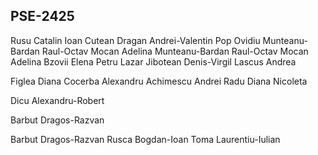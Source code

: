 PSE-2425
-------
Rusu Catalin
Ioan Cutean
Dragan Andrei-Valentin
Pop Ovidiu
Munteanu-Bardan Raul-Octav
Mocan Adelina
Munteanu-Bardan Raul-Octav
Mocan Adelina
Bzovii Elena
Petru Lazar
Jibotean Denis-Virgil
Lascus Andrea


Figlea Diana
Cocerba Alexandru
Achimescu Andrei
Radu Diana Nicoleta

Dicu Alexandru-Robert


Barbut Dragos-Razvan

Barbut Dragos-Razvan
Rusca Bogdan-Ioan
Toma Laurentiu-Iulian